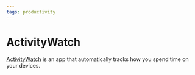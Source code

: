 ```yaml
---
tags: productivity
---
```

# ActivityWatch
 [ActivityWatch](https://activitywatch.net) is an app that automatically tracks how you spend time on your devices.